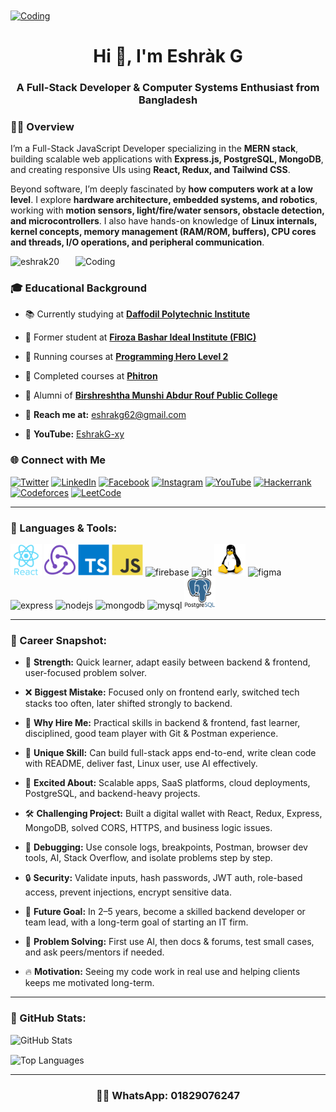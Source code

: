 <a href="https://eshrakg.netlify.app/">
    <img align="center" alt="Coding" width="100%" height="400" src="https://i.ibb.co.com/YFPBmKLD/Eshrak-G-2.gif">
</a>


<h1 align="center">Hi 👋, I'm Eshràk G</h1>
<h3 align="center">A Full-Stack Developer & Computer Systems Enthusiast from Bangladesh</h3>

### 👨‍🎓 Overview
I’m a Full-Stack JavaScript Developer specializing in the **MERN stack**, building scalable web applications with **Express.js, PostgreSQL, MongoDB**, and creating responsive UIs using **React, Redux, and Tailwind CSS**.  

Beyond software, I’m deeply fascinated by **how computers work at a low level**. I explore **hardware architecture, embedded systems, and robotics**, working with **motion sensors, light/fire/water sensors, obstacle detection, and microcontrollers**. I also have hands-on knowledge of **Linux internals, kernel concepts, memory management (RAM/ROM, buffers), CPU cores and threads, I/O operations, and peripheral communication**.  

<!-- On the networking side, I understand **IP addressing, MAC addresses, routing, server configuration, and basic network protocols**, giving me a holistic view of how software, hardware, and networks interact to create robust systems.
 

Currently, I’m enhancing my skills with **Next.js, Prisma, GraphQL, and DevOps**, merging my love for backend systems with practical applications, while continuously exploring the intersection of **software and computer hardware**.   -->
 




<img align="right" alt="Coding" width="400" src="https://media0.giphy.com/media/v1.Y2lkPTc5MGI3NjExOHhldG9vMDZ1NWRuNnZhaDlsMXY5MmJpdmViY3J1b3JweTc1ZDFqeCZlcD12MV9naWZzX3NlYXJjaCZjdD1n/bGgsc5mWoryfgKBx1u/giphy.webp">

<p align="left"> <img style="pointer-events: none;" src="https://komarev.com/ghpvc/?username=eshrak20&label=Profile%20views&color=0e75b6&style=flat" alt="eshrak20" /> </p>

### 🎓 Educational Background  
- 📚 Currently studying at **[Daffodil Polytechnic Institute](https://dpi.ac/)**  
- 📗 Former student at **[Firoza Bashar Ideal Institute (FBIC)](https://fbic.edu.bd/)** 
- 📕 Running courses at  **[Programming Hero Level 2](https://web.programming-hero.com/home/level2)**
- 📘 Completed courses at **[Phitron](https://phitron.io/)**  
- 📙 Alumni of **[Birshreshtha Munshi Abdur Rouf Public College](https://www.abdurroufcollege.ac.bd/)**  

- 📩 **Reach me at:** [eshrakg62@gmail.com](mailto:eshrakg62@gmail.com)  
- 🎥 **YouTube:** [EshrakG-xy](https://www.youtube.com/@EshrakG-xy)  




### 🌐 Connect with Me  
<p align="left">
<a href="https://twitter.com/eshrak_g46198" target="blank"><img src="https://img.shields.io/badge/Twitter-1DA1F2?logo=twitter&logoColor=white" alt="Twitter"/></a>
<a href="https://linkedin.com/in/eshrak-g-2967a9278" target="blank"><img src="https://img.shields.io/badge/LinkedIn-0077B5?logo=linkedin&logoColor=white" alt="LinkedIn"/></a>
<a href="https://www.facebook.com/eshrakg62" target="blank"><img src="https://img.shields.io/badge/Facebook-1877F2?logo=facebook&logoColor=white" alt="Facebook"/></a>
<a href="https://instagram.com/eshrakg62" target="blank"><img src="https://img.shields.io/badge/Instagram-E4405F?logo=instagram&logoColor=white" alt="Instagram"/></a>
<a href="https://www.youtube.com/@EshrakG-xy" target="blank"><img src="https://img.shields.io/badge/YouTube-FF0000?logo=youtube&logoColor=white" alt="YouTube"/></a>
<a href="https://www.hackerrank.com/eshrakg62" target="blank"><img src="https://img.shields.io/badge/Hackerrank-00EA64?logo=hackerrank&logoColor=white" alt="Hackerrank"/></a>
<a href="https://codeforces.com/profile/eshrak_2004" target="blank"><img src="https://img.shields.io/badge/Codeforces-1F8ACB?logo=codeforces&logoColor=white" alt="Codeforces"/></a>
<a href="https://leetcode.com/eshrak_g" target="blank"><img src="https://img.shields.io/badge/LeetCode-FFA116?logo=leetcode&logoColor=white" alt="LeetCode"/></a>
</p>

---

<h3 align="left">📌 Languages & Tools:</h3>
<p align="left">
  
  
  <!-- Frontend -->
  <a >
    <img src="https://raw.githubusercontent.com/devicons/devicon/master/icons/react/react-original-wordmark.svg" alt="react" width="50" height="50"/>
  </a>
  <a >
    <img src="https://raw.githubusercontent.com/devicons/devicon/master/icons/redux/redux-original.svg" alt="redux" width="50" height="50"/>
  </a>
  <a >
    <img src="https://raw.githubusercontent.com/devicons/devicon/master/icons/typescript/typescript-original.svg" alt="typescript" width="50" height="50"/>
  </a>
  <a >
    <img src="https://raw.githubusercontent.com/devicons/devicon/master/icons/javascript/javascript-original.svg" alt="javascript" width="50" height="50"/>
  </a>

  <!-- Tools -->
  <a >
    <img src="https://www.vectorlogo.zone/logos/firebase/firebase-icon.svg" alt="firebase" width="50" height="50"/>
  </a>
  <a >
    <img src="https://www.vectorlogo.zone/logos/git-scm/git-scm-icon.svg" alt="git" width="50" height="50"/>
  </a>
  <a >
    <img src="https://raw.githubusercontent.com/devicons/devicon/master/icons/linux/linux-original.svg" alt="linux" width="50" height="50"/>
  </a>
  <a >
    <img src="https://www.vectorlogo.zone/logos/figma/figma-icon.svg" alt="figma" width="50" height="50"/>
  </a>

<!-- Backend -->
  <a >
    <img src="https://encrypted-tbn0.gstatic.com/images?q=tbn:ANd9GcRFX07-KmUNvMnp10yRr1ZcRyvAQyNUuu6yVJuf1D1E1XYpp8mvhMgtiQ02Wh2VB1nB0sc&usqp=CAU" alt="express" width="50" height="50"/>
  </a>
  <a >
    <img src="https://upload.wikimedia.org/wikipedia/commons/thumb/d/d9/Node.js_logo.svg/1280px-Node.js_logo.svg.png" alt="nodejs" width="50" height="50"/>
  </a>
  <a >
    <img src="https://encrypted-tbn0.gstatic.com/images?q=tbn:ANd9GcQ2Iny1sVBahJDznu1vBy-sdwAPGB7wYudsfiysMa9qkdvtrxCETCzSAKZ45NqYmgGjyp4&usqp=CAU" alt="mongodb" width="50" height="50"/>
  </a>
  <a >
    <img src="https://img.icons8.com/m_sharp/512/FFFFFF/mysql-logo.png" alt="mysql" width="50" height="50"/>
  </a>
  <a >
    <img src="https://raw.githubusercontent.com/devicons/devicon/master/icons/postgresql/postgresql-original-wordmark.svg" alt="postgresql" width="50" height="50"/>
  </a>


</p>


---



<h3 align="left">📌 Career Snapshot:</h3>


- 🌊 **Strength:** Quick learner, adapt easily between backend & frontend, user-focused problem solver.  

- ❌ **Biggest Mistake:** Focused only on frontend early, switched tech stacks too often, later shifted strongly to backend.  

- 💼 **Why Hire Me:** Practical skills in backend & frontend, fast learner, disciplined, good team player with Git & Postman experience.  

- 🌟 **Unique Skill:** Can build full-stack apps end-to-end, write clean code with README, deliver fast, Linux user, use AI effectively.  

- 🚀 **Excited About:** Scalable apps, SaaS platforms, cloud deployments, PostgreSQL, and backend-heavy projects.  

- 🛠️ **Challenging Project:** Built a digital wallet with React, Redux, Express, MongoDB, solved CORS, HTTPS, and business logic issues.  

- 🐞 **Debugging:** Use console logs, breakpoints, Postman, browser dev tools, AI, Stack Overflow, and isolate problems step by step.  

- 🔒 **Security:** Validate inputs, hash passwords, JWT auth, role-based access, prevent injections, encrypt sensitive data.  

- 🎯 **Future Goal:** In 2–5 years, become a skilled backend developer or team lead, with a long-term goal of starting an IT firm.  

- 🧩 **Problem Solving:** First use AI, then docs & forums, test small cases, and ask peers/mentors if needed.  

- 🔥 **Motivation:** Seeing my code work in real use and helping clients keeps me motivated long-term.  

---

<!-- 📌
### 📊  -->
<h3 align="left">📌 GitHub Stats:</h3>

<p>&nbsp;<img align="left" src="https://github-readme-stats.vercel.app/api?username=eshrak20&show_icons=true&locale=en&theme=dark" alt="GitHub Stats"/></p>  
<p><img align="center" src="https://github-readme-stats.vercel.app/api/top-langs?username=eshrak20&show_icons=true&locale=en&layout=compact&theme=dark" alt="Top Languages"/></p>  




---

<h3 align="center"> 🤙🏼 WhatsApp: 01829076247</h3>
